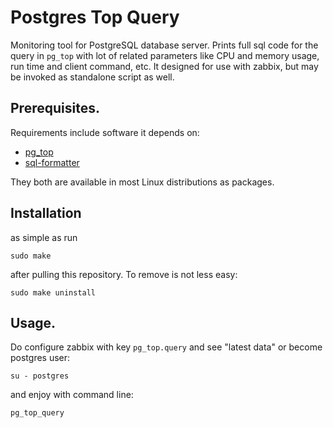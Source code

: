 # Postgres Top Query

Monitoring tool for PostgreSQL database server. Prints full sql code for the query in `pg_top` with lot of related parameters like CPU and memory usage, run time and client command, etc. It designed for use with zabbix, but may be invoked as standalone script as well.

## Prerequisites.

Requirements include software it depends on:

* [pg_top](http://ptop.projects.pgfoundry.org/)
* [sql-formatter](https://github.com/jdorn/sql-formatter)

They both are available in most Linux distributions as packages. 

## Installation

as simple as run 

`sudo make`

after pulling this repository. To remove is not less easy:

`sudo make uninstall`

## Usage.

Do configure zabbix with key `pg_top.query` and see "latest data" or become postgres user:

`su - postgres`

and enjoy with command line:

`pg_top_query`

